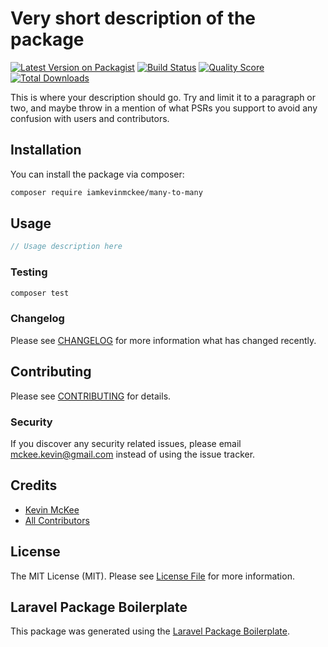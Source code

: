 # Very short description of the package

[![Latest Version on Packagist](https://img.shields.io/packagist/v/iamkevinmckee/many-to-many.svg?style=flat-square)](https://packagist.org/packages/iamkevinmckee/many-to-many)
[![Build Status](https://img.shields.io/travis/iamkevinmckee/many-to-many/master.svg?style=flat-square)](https://travis-ci.org/iamkevinmckee/many-to-many)
[![Quality Score](https://img.shields.io/scrutinizer/g/iamkevinmckee/many-to-many.svg?style=flat-square)](https://scrutinizer-ci.com/g/iamkevinmckee/many-to-many)
[![Total Downloads](https://img.shields.io/packagist/dt/iamkevinmckee/many-to-many.svg?style=flat-square)](https://packagist.org/packages/iamkevinmckee/many-to-many)

This is where your description should go. Try and limit it to a paragraph or two, and maybe throw in a mention of what PSRs you support to avoid any confusion with users and contributors.

## Installation

You can install the package via composer:

```bash
composer require iamkevinmckee/many-to-many
```

## Usage

``` php
// Usage description here
```

### Testing

``` bash
composer test
```

### Changelog

Please see [CHANGELOG](CHANGELOG.md) for more information what has changed recently.

## Contributing

Please see [CONTRIBUTING](CONTRIBUTING.md) for details.

### Security

If you discover any security related issues, please email mckee.kevin@gmail.com instead of using the issue tracker.

## Credits

- [Kevin McKee](https://github.com/iamkevinmckee)
- [All Contributors](../../contributors)

## License

The MIT License (MIT). Please see [License File](LICENSE.md) for more information.

## Laravel Package Boilerplate

This package was generated using the [Laravel Package Boilerplate](https://laravelpackageboilerplate.com).
